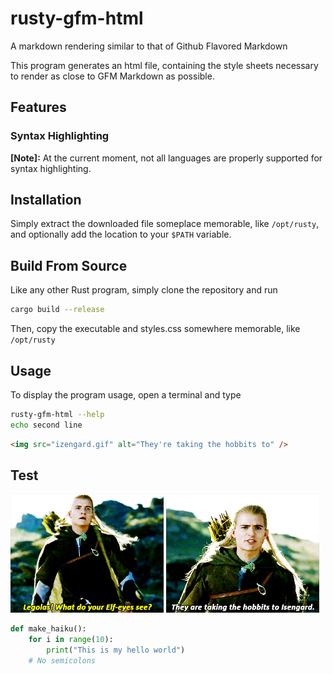 # rusty-gfm-html
A markdown rendering similar to that of Github Flavored Markdown

This program generates an html file, containing the style sheets necessary to render as close to GFM Markdown as possible.

## Features

### Syntax Highlighting
**[Note]:** At the current moment, not all languages are properly supported for syntax highlighting.

## Installation

Simply extract the downloaded file someplace memorable, like `/opt/rusty`, and optionally add the location to your `$PATH` variable.

## Build From Source

Like any other Rust program, simply clone the repository and run

```bash
cargo build --release
```

Then, copy the executable and styles.css somewhere memorable, like `/opt/rusty`

## Usage

To display the program usage, open a terminal and type

```bash
rusty-gfm-html --help
echo second line
```


```html
<img src="izengard.gif" alt="They're taking the hobbits to" />
```


## Test

![What do your elf eyes see](legolas.gif)
![They're taking the hobbits to](izengard.gif)

```python
def make_haiku():
    for i in range(10):
        print("This is my hello world")
    # No semicolons
```